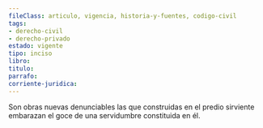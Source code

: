 ```yaml
---
fileClass: articulo, vigencia, historia-y-fuentes, codigo-civil
tags:
- derecho-civil
- derecho-privado
estado: vigente
tipo: inciso
libro:
titulo:
parrafo:
corriente-juridica:
---
```

Son obras nuevas denunciables las que construidas en el predio sirviente embarazan el goce de una servidumbre constituida en él.